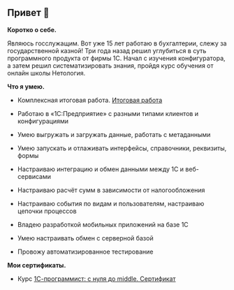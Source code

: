 ## Привет 👋

**Коротко о себе.**

Являюсь госслужащим. Вот уже 15 лет работаю в бухгалтерии, слежу за государственной казной! Три года назад решил углубиться в суть программного продукта от фирмы 1С. Начал с изучения конфигуратора, а затем решил систематизировать знания, пройдя курс обучения от онлайн школы Нетология.

**Что я умею.**

-  Комплексная итоговая работа. [Итоговая работа](https://github.com/NikolayK1604/fonecmid-diplom.git)

-  Работаю в «1С:Предприятие» с разными типами клиентов и конфигурациями

-  Умею выгружать и загружать данные, работать с метаданными

-  Умею запускать и отлаживать интерфейсы, справочники, реквизиты, формы

-  Настраиваю интеграцию и обмен данными между 1C и веб-сервисами

-  Настраиваю расчёт сумм в зависимости от налогообложения

-  Настраиваю события по видам и пользователям, настраиваю цепочки процессов

-  Владею разработкой мобильных приложений на базе 1С

-  Умею настраивать обмен с серверной базой

-  Провожу автоматизированное тестирование

   

**Мои сертификаты.**

-  Курс [1С-программист: с нуля до middle. Сертификат](https://netology.ru/profile/program/onecmid-48)
 
[ ](https://netology.ru/profile/program/onecmid-48)



